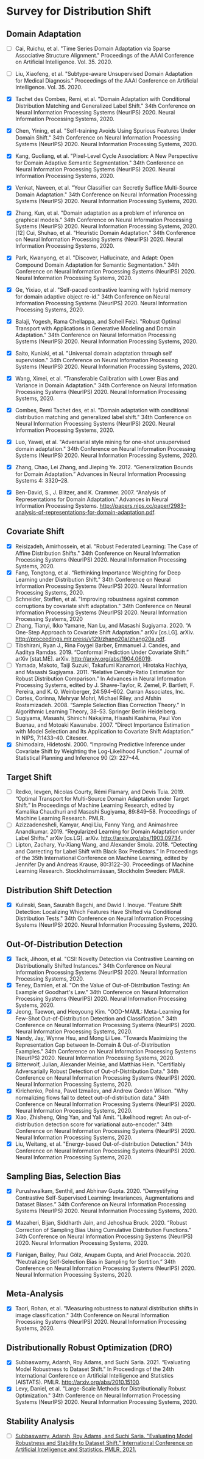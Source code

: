 # Survey for Distribution Shift

## Domain Adaptation
* [ ] Cai, Ruichu, et al. "Time Series Domain Adaptation via Sparse Associative Structure Alignment." Proceedings of the AAAI Conference on Artificial Intelligence. Vol. 35. 2020.
* [ ] Liu, Xiaofeng, et al. "Subtype-aware Unsupervised Domain Adaptation for Medical Diagnosis." Proceedings of the AAAI Conference on Artificial Intelligence. Vol. 35. 2020.
* [x] Tachet des Combes, Remi, et al. "Domain Adaptation with Conditional Distribution Matching and Generalized Label Shift." 34th Conference on Neural Information Processing Systems (NeurIPS) 2020. Neural Information Processing Systems, 2020.
* [x] Chen, Yining, et al. "Self-training Avoids Using Spurious Features Under Domain Shift." 34th Conference on Neural Information Processing Systems (NeurIPS) 2020. Neural Information Processing Systems, 2020.
* [x] Kang, Guoliang, et al. "Pixel-Level Cycle Association: A New Perspective for Domain Adaptive Semantic Segmentation." 34th Conference on Neural Information Processing Systems (NeurIPS) 2020. Neural Information Processing Systems, 2020.
* [x] Venkat, Naveen, et al. "Your Classifier can Secretly Suffice Multi-Source Domain Adaptation." 34th Conference on Neural Information Processing Systems (NeurIPS) 2020. Neural Information Processing Systems, 2020.
* [x] Zhang, Kun, et al. "Domain adaptation as a problem of inference on graphical models." 34th Conference on Neural Information Processing Systems (NeurIPS) 2020. Neural Information Processing Systems, 2020.
[12] Cui, Shuhao, et al. "Heuristic Domain Adaptation." 34th Conference on Neural Information Processing Systems (NeurIPS) 2020. Neural Information Processing Systems, 2020.
* [x] Park, Kwanyong, et al. "Discover, Hallucinate, and Adapt: Open Compound Domain Adaptation for Semantic Segmentation." 34th Conference on Neural Information Processing Systems (NeurIPS) 2020. Neural Information Processing Systems, 2020.
* [x] Ge, Yixiao, et al. "Self-paced contrastive learning with hybrid memory for domain adaptive object re-id." 34th Conference on Neural Information Processing Systems (NeurIPS) 2020. Neural Information Processing Systems, 2020.
* [x] Balaji, Yogesh, Rama Chellappa, and Soheil Feizi. "Robust Optimal Transport with Applications in Generative Modeling and Domain Adaptation." 34th Conference on Neural Information Processing Systems (NeurIPS) 2020. Neural Information Processing Systems, 2020.
* [x] Saito, Kuniaki, et al. "Universal domain adaptation through self supervision." 34th Conference on Neural Information Processing Systems (NeurIPS) 2020. Neural Information Processing Systems, 2020.
* [x] Wang, Ximei, et al. "Transferable Calibration with Lower Bias and Variance in Domain Adaptation." 34th Conference on Neural Information Processing Systems (NeurIPS) 2020. Neural Information Processing Systems, 2020.
* [x] Combes, Remi Tachet des, et al. "Domain adaptation with conditional distribution matching and generalized label shift." 34th Conference on Neural Information Processing Systems (NeurIPS) 2020. Neural Information Processing Systems, 2020.
* [x] Luo, Yawei, et al. "Adversarial style mining for one-shot unsupervised domain adaptation." 34th Conference on Neural Information Processing Systems (NeurIPS) 2020. Neural Information Processing Systems, 2020.
* [X] Zhang, Chao, Lei Zhang, and Jieping Ye. 2012. “Generalization Bounds for Domain Adaptation.” Advances in Neural Information Processing Systems 4: 3320–28.
* [X] Ben-David, S., J. Blitzer, and K. Crammer. 2007. “Analysis of Representations for Domain Adaptation.” Advances in Neural Information Processing Systems. http://papers.nips.cc/paper/2983-analysis-of-representations-for-domain-adaptation.pdf.


## Covariate Shift
* [x] Reisizadeh, Amirhossein, et al. "Robust Federated Learning: The Case of Affine Distribution Shifts." 34th Conference on Neural Information Processing Systems (NeurIPS) 2020. Neural Information Processing Systems, 2020.
* [x] Fang, Tongtong, et al. "Rethinking Importance Weighting for Deep Learning under Distribution Shift." 34th Conference on Neural Information Processing Systems (NeurIPS) 2020. Neural Information Processing Systems, 2020.
* [ ] Schneider, Steffen, et al. "Improving robustness against common corruptions by covariate shift adaptation." 34th Conference on Neural Information Processing Systems (NeurIPS) 2020. Neural Information Processing Systems, 2020
* [ ] Zhang, Tianyi, Ikko Yamane, Nan Lu, and Masashi Sugiyama. 2020. “A One-Step Approach to Covariate Shift Adaptation.” arXiv [cs.LG]. arXiv. http://proceedings.mlr.press/v129/zhang20a/zhang20a.pdf.
* [ ] Tibshirani, Ryan J., Rina Foygel Barber, Emmanuel J. Candes, and Aaditya Ramdas. 2019. “Conformal Prediction Under Covariate Shift.” arXiv [stat.ME]. arXiv. http://arxiv.org/abs/1904.06019.
* [ ] Yamada, Makoto, Taiji Suzuki, Takafumi Kanamori, Hirotaka Hachiya, and Masashi Sugiyama. 2011. “Relative Density-Ratio Estimation for Robust Distribution Comparison.” In Advances in Neural Information Processing Systems, edited by J. Shawe-Taylor, R. Zemel, P. Bartlett, F. Pereira, and K. Q. Weinberger, 24:594–602. Curran Associates, Inc.
* [ ] Cortes, Corinna, Mehryar Mohri, Michael Riley, and Afshin Rostamizadeh. 2008. “Sample Selection Bias Correction Theory.” In Algorithmic Learning Theory, 38–53. Springer Berlin Heidelberg.
* [ ] Sugiyama, Masashi, Shinichi Nakajima, Hisashi Kashima, Paul Von Buenau, and Motoaki Kawanabe. 2007. “Direct Importance Estimation with Model Selection and Its Application to Covariate Shift Adaptation.” In NIPS, 7:1433–40. Citeseer.
* [X] Shimodaira, Hidetoshi. 2000. “Improving Predictive Inference under Covariate Shift by Weighting the Log-Likelihood Function.” Journal of Statistical Planning and Inference 90 (2): 227–44.

## Target Shift
* [ ] Redko, Ievgen, Nicolas Courty, Rémi Flamary, and Devis Tuia. 2019. “Optimal Transport for Multi-Source Domain Adaptation under Target Shift.” In Proceedings of Machine Learning Research, edited by Kamalika Chaudhuri and Masashi Sugiyama, 89:849–58. Proceedings of Machine Learning Research. PMLR.
* [ ] Azizzadenesheli, Kamyar, Anqi Liu, Fanny Yang, and Animashree Anandkumar. 2019. “Regularized Learning for Domain Adaptation under Label Shifts.” arXiv [cs.LG]. arXiv. http://arxiv.org/abs/1903.09734.
* [ ] Lipton, Zachary, Yu-Xiang Wang, and Alexander Smola. 2018. “Detecting and Correcting for Label Shift with Black Box Predictors.” In Proceedings of the 35th International Conference on Machine Learning, edited by Jennifer Dy and Andreas Krause, 80:3122–30. Proceedings of Machine Learning Research. Stockholmsmässan, Stockholm Sweden: PMLR.

## Distribution Shift Detection
* [x] Kulinski, Sean, Saurabh Bagchi, and David I. Inouye. "Feature Shift Detection: Localizing Which Features Have Shifted via Conditional Distribution Tests." 34th Conference on Neural Information Processing Systems (NeurIPS) 2020. Neural Information Processing Systems, 2020.

## Out-Of-Distribution Detection
* [x] Tack, Jihoon, et al. "CSI: Novelty Detection via Contrastive Learning on Distributionally Shifted Instances." 34th Conference on Neural Information Processing Systems (NeurIPS) 2020. Neural Information Processing Systems, 2020.
* [x] Teney, Damien, et al. "On the Value of Out-of-Distribution Testing: An Example of Goodhart's Law." 34th Conference on Neural Information Processing Systems (NeurIPS) 2020. Neural Information Processing Systems, 2020.
* [x] Jeong, Taewon, and Heeyoung Kim. "OOD-MAML: Meta-Learning for Few-Shot Out-of-Distribution Detection and Classification." 34th Conference on Neural Information Processing Systems (NeurIPS) 2020. Neural Information Processing Systems, 2020.
* [x] Nandy, Jay, Wynne Hsu, and Mong Li Lee. "Towards Maximizing the Representation Gap between In-Domain & Out-of-Distribution Examples." 34th Conference on Neural Information Processing Systems (NeurIPS) 2020. Neural Information Processing Systems, 2020.
* [x] Bitterwolf, Julian, Alexander Meinke, and Matthias Hein. "Certifiably Adversarially Robust Detection of Out-of-Distribution Data." 34th Conference on Neural Information Processing Systems (NeurIPS) 2020. Neural Information Processing Systems, 2020.
* [x] Kirichenko, Polina, Pavel Izmailov, and Andrew Gordon Wilson. "Why normalizing flows fail to detect out-of-distribution data." 34th Conference on Neural Information Processing Systems (NeurIPS) 2020. Neural Information Processing Systems, 2020.
* [x] Xiao, Zhisheng, Qing Yan, and Yali Amit. "Likelihood regret: An out-of-distribution detection score for variational auto-encoder." 34th Conference on Neural Information Processing Systems (NeurIPS) 2020. Neural Information Processing Systems, 2020.
* [x] Liu, Weitang, et al. "Energy-based Out-of-distribution Detection." 34th Conference on Neural Information Processing Systems (NeurIPS) 2020. Neural Information Processing Systems, 2020.

## Sampling Bias, Selection Bias
* [x] Purushwalkam, Senthil, and Abhinav Gupta. 2020. “Demystifying Contrastive Self-Supervised Learning: Invariances, Augmentations and Dataset Biases.” 34th Conference on Neural Information Processing Systems (NeurIPS) 2020. Neural Information Processing Systems, 2020.
* [x] Mazaheri, Bijan, Siddharth Jain, and Jehoshua Bruck. 2020. “Robust Correction of Sampling Bias Using Cumulative Distribution Functions.” 34th Conference on Neural Information Processing Systems (NeurIPS) 2020. Neural Information Processing Systems, 2020.
* [x] Flanigan, Bailey, Paul Gölz, Anupam Gupta, and Ariel Procaccia. 2020. “Neutralizing Self-Selection Bias in Sampling for Sortition.” 34th Conference on Neural Information Processing Systems (NeurIPS) 2020. Neural Information Processing Systems, 2020.


## Meta-Analysis
* [x] Taori, Rohan, et al. "Measuring robustness to natural distribution shifts in image classification." 34th Conference on Neural Information Processing Systems (NeurIPS) 2020. Neural Information Processing Systems, 2020.

## Distributionally Robust Optimization (DRO)
* [x] Subbaswamy, Adarsh, Roy Adams, and Suchi Saria. 2021. “Evaluating Model Robustness to Dataset Shift.” In Proceedings of the 24th International Conference on Artificial Intelligence and Statistics (AISTATS). PMLR. http://arxiv.org/abs/2010.15100.
* [x] Levy, Daniel, et al. "Large-Scale Methods for Distributionally Robust Optimization." 34th Conference on Neural Information Processing Systems (NeurIPS) 2020. Neural Information Processing Systems, 2020.

## Stability Analysis
* [ ] [Subbaswamy, Adarsh, Roy Adams, and Suchi Saria. "Evaluating Model Robustness and Stability to Dataset Shift." International Conference on Artificial Intelligence and Statistics. PMLR, 2021.](http://proceedings.mlr.press/v130/subbaswamy21a/subbaswamy21a.pdf)

